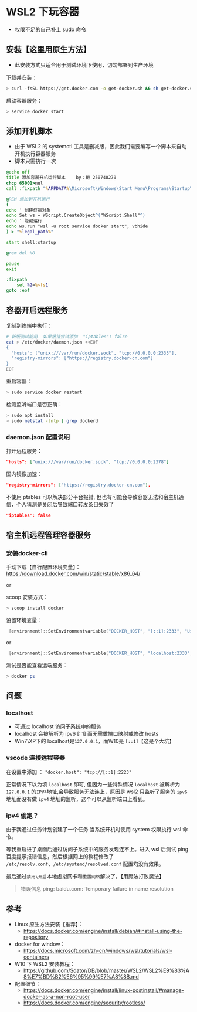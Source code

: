 # WSL2 下玩容器

+ 权限不足的自己补上 sudo 命令

## 安裝【这里用原生方法】

+ 此安装方式只适合用于测试环境下使用，切勿部署到生产环境

下载并安装：

```bash
> curl -fsSL https://get.docker.com -o get-docker.sh && sh get-docker.sh
 ```

启动容器服务：

```bash
> service docker start
 ```

## 添加开机脚本

+ 由于 WSL2 的 systemctl 工具是删减版，因此我们需要编写一个脚本来自动开机执行容器服务
+ 脚本只需执行一次

```bat
@echo off
title 添加容器开机运行脚本    by：絕 250740270
chcp 65001>nul
call :fixpath "%APPDATA%\Microsoft\Windows\Start Menu\Programs\Startup\runDocker.vbs" legal_path

@REM 添加到开机运行
(
echo ' 创建终端对象
echo Set ws = WScript.CreateObject^("WScript.Shell"^)
echo ' 隐藏运行
echo ws.run "wsl -u root service docker start", vbhide
) > "%legal_path%"

start shell:startup

@rem del %0

pause
exit

:fixpath
    set %2=%~fs1
goto :eof
```

## 容器开启远程服务

复制到终端中执行：

```bash
# 新版测试能用  如果报错尝试添加  "iptables": false
cat > /etc/docker/daemon.json <<EOF
{
  "hosts": ["unix:///var/run/docker.sock", "tcp://0.0.0.0:2333"],
  "registry-mirrors": ["https://registry.docker-cn.com"]
}
EOF
```

重启容器：

```bash
> sudo service docker restart
```

检测监听端口是否正确：

```bash
> sudo apt install
> sudo netstat -lntp | grep dockerd
```

### daemon.json 配置说明

打开远程服务：

```json
"hosts": ["unix:///var/run/docker.sock", "tcp://0.0.0.0:2378"]
```

国内镜像加速：

```json
"registry-mirrors": ["https://registry.docker-cn.com"],
```

不使用 ptables 可以解决部分平台报错, 但也有可能会导致容器无法和宿主机通信，个人猜测是关闭后导致端口转发条目失效了

```json
"iptables": false
```

## 宿主机远程管理容器服务

### 安装docker-cli

手动下载【自行配置环境变量】：
<https://download.docker.com/win/static/stable/x86_64/>

or

scoop 安装方式：

```powershell
> scoop install docker
```

设置环境变量：

```powershell
 [environment]::SetEnvironmentvariable("DOCKER_HOST", "[::1]:2333", "User")
```

or

```powershell
 [environment]::SetEnvironmentvariable("DOCKER_HOST", "localhost:2333", "User")
```

测试是否能查看远端服务：

```powershell
> docker ps
```

## 问题

### localhost

+ 可通过 localhost 访问子系统中的服务
+ localhost 会被解析为 ipv6 [::1] 而无需做端口映射或修改 hosts
+ Win7\XP下的 localhost是`127.0.0.1`，而W10是 `[::1]`【这是个大坑】

### vscode 连接远程容器

在设置中添加 ：
`"docker.host": "tcp://[::1]:2223"`

正常情况下以为填 `localhost` 即可, 但因为一些特殊情况 `localhost` 被解析为`127.0.0.1` 的`IPV4`地址,会导致服务无法连上，原因是 wsl2 只监听了服务的 `ipv6` 地址而没有做 `ipv4` 地址的监听，这个可以从监听端口上看到。

### ipv4 偷跑？

由于我通过任务计划创建了一个任务 当系统开机时使用 system 权限执行 wsl 命令。

等我重启进了桌面后通过访问子系统中的服务发现连不上。进入 wsl 后测试 ping 百度提示报错信息，然后根据网上的教程修改了 `/etc/resolv.conf`、`/etc/systemd/resolved.conf` 配置均没有效果。

最后通过`禁用\开启`本地虚拟网卡和`重置网络`解决了。【用魔法打败魔法】

> 错误信息 ping: baidu.com: Temporary failure in name resolution

## 参考

+ Linux 原生方法安装【推荐】：
  + <https://docs.docker.com/engine/install/debian/#install-using-the-repository>
+ docker for window：
  + <https://docs.microsoft.com/zh-cn/windows/wsl/tutorials/wsl-containers>
+ W10 下 WSL2 安装教程：
  + <https://github.com/Sdator/DB/blob/master/WSL2/WSL2%E9%83%A8%E7%BD%B2%E6%95%99%E7%A8%8B.md>
+ 配置细节：
  + <https://docs.docker.com/engine/install/linux-postinstall/#manage-docker-as-a-non-root-user>
  + <https://docs.docker.com/engine/security/rootless/>
